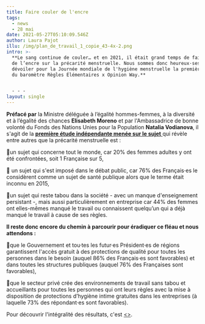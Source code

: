 ```yaml
---
title: Faire couler de l'encre
tags:
  - news
  - 28 mai
date: 2021-05-27T05:10:09.546Z
author: Laura Pajot
illu: /img/plan_de_travail_1_copie_43-4x-2.png
intro: >-
  **Le sang continue de couler… et en 2021, il était grand temps de faire couler
  de l’encre sur la précarité menstruelle. Nous sommes donc heureux·ses de vous
  dévoiler pour la Journée mondiale de l'hygiène menstruelle la première édition
  du baromètre Règles Élémentaires x Opinion Way.**


  - - -
layout: single
---
```

**Préfacé par** la Ministre déléguée à l’égalité hommes-femmes, à la diversité et à l’égalité des chances **Elisabeth Moreno** et par l'Ambassadrice de bonne volonté du Fonds des Nations Unies pour la Population **Natalia Vodianova**, il s'agit de la [**première étude indépendante menée sur le sujet** ](https://drive.google.com/file/d/1d9guON13dumwq_0zT2LHqGZDo5W9OXYi/view)qui révèle entre autres que la précarité menstruelle est : 

📍un sujet qui concerne tout le monde, car 20% des femmes adultes y ont été confrontées, soit 1 Française sur 5,

📍 un sujet qui s'est imposé dans le débat public, car 76% des Français·es le considèrent comme un sujet de santé publique alors que le terme était inconnu en 2015,

📍un sujet qui reste tabou dans la société - avec un manque d'enseignement persistant -, mais aussi particulièrement en entreprise car 44% des femmes ont elles-mêmes manqué le travail ou connaissent quelqu’un qui a déjà manqué le travail à cause de ses règles.

**Il reste donc encore du chemin à parcourir pour éradiquer ce fléau et nous attendons :**

📍que le Gouvernement et tou·tes les futur·es Président·es de régions garantissent l'accès gratuit à des protections de qualité pour toutes les personnes dans le besoin (auquel 86% des Français·es sont favorables) et dans toutes les structures publiques (auquel 76% des Françaises sont favorables),

📍que le secteur privé crée des environnements de travail sans tabou et accueillants pour toutes les personnes qui ont leurs règles avec la mise à disposition de protections d’hygiène intime gratuites dans les entreprises (à laquelle 73% des répondant·es sont favorables).



Pour découvrir l'intégralité des résultats, c'est [<<ici>>](https://drive.google.com/file/d/1d9guON13dumwq_0zT2LHqGZDo5W9OXYi/view).
